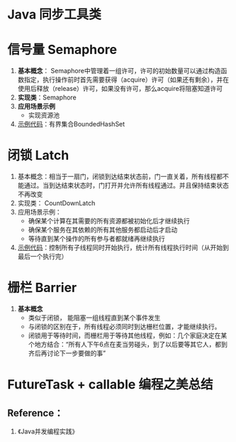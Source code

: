 # Java 同步工具类

# 信号量 Semaphore
1. **基本概念**： Semaphore中管理着一组许可，许可的初始数量可以通过构造函数指定，执行操作前时首先需要获得（acquire）许可（如果还有剩余），并在使用后释放（release）许可，如果没有许可，那么acquire将阻塞知道许可
2. **实现类**：Semaphore
3. **应用场景示例**
    * 实现资源池
4. [示例代码](SemaphoreTest)：有界集合BoundedHashSet

# 闭锁 Latch
1. 基本概念：相当于一扇门，闭锁到达结束状态前，门一直关着，所有线程都不能通过。当到达结束状态时，门打开并允许所有线程通过。并且保持结束状态不再改变
2. 实现类： CountDownLatch
3. 应用场景示例：
    * 确保某个计算在其需要的所有资源都被初始化后才继续执行
    * 确保某个服务在其依赖的所有其他服务都启动后才启动
    * 等待直到某个操作的所有参与者都就绪再继续执行
4. [示例代码](LatchTest)：控制所有子线程同时开始执行，统计所有线程执行时间（从开始到最后一个执行完）

# 栅栏 Barrier
1. **基本概念**
    * 类似于闭锁， 能阻塞一组线程直到某个事件发生
    * 与闭锁的区别在于，所有线程必须同时到达栅栏位置，才能继续执行。
    * 闭锁用于等待时间，而栅栏用于等待其他线程，例如：几个家庭决定在某个地方结合：“所有人下午6点在麦当劳碰头，到了以后要等其它人，都到齐后再讨论下一步要做的事”


# FutureTask + callable 编程之美总结


## Reference：
1. 《Java并发编程实践》


